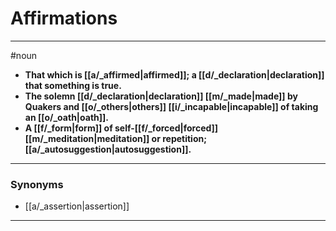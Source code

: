 # Affirmations
---
#noun
- **That which is [[a/_affirmed|affirmed]]; a [[d/_declaration|declaration]] that something is true.**
- **The solemn [[d/_declaration|declaration]] [[m/_made|made]] by Quakers and [[o/_others|others]] [[i/_incapable|incapable]] of taking an [[o/_oath|oath]].**
- **A [[f/_form|form]] of self-[[f/_forced|forced]] [[m/_meditation|meditation]] or repetition; [[a/_autosuggestion|autosuggestion]].**
---
### Synonyms
- [[a/_assertion|assertion]]
---
